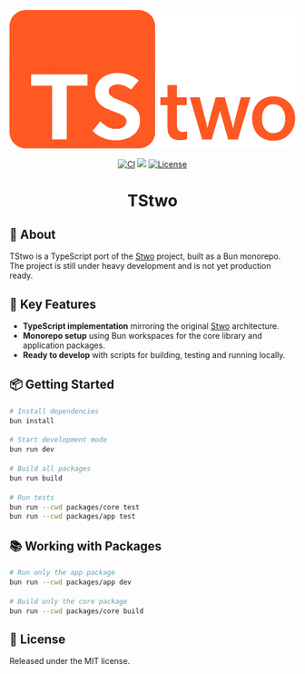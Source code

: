 <div align="center">

![TStwo](./public/images/tstwo.png)

<a href="https://github.com/teddyjfpender/tstwo/actions/workflows/ci.yml"><img alt="CI" src="https://img.shields.io/github/actions/workflow/status/teddyjfpender/tstwo/ci.yml?style=for-the-badge" height="30"></a>
<a href="https://codecov.io/gh/teddyjfpender/tstwo"><img src="https://img.shields.io/codecov/c/github/teddyjfpender/tstwo?style=for-the-badge&logo=codecov" height="30"/></a>
<a href="https://opensource.org/licenses/MIT"><img src="https://img.shields.io/github/license/teddyjfpender/tstwo.svg?style=for-the-badge" alt="License" height="30"></a>
</div>

<div align="center">
  <h1>TStwo</h1>
</div>

## 🌟 About

TStwo is a TypeScript port of the [Stwo](https://github.com/starkware-libs/stwo) project, built as a Bun monorepo. The project is still under heavy development and is not yet production ready.

## 🚀 Key Features

- **TypeScript implementation** mirroring the original [Stwo](https://github.com/starkware-libs/stwo) architecture.
- **Monorepo setup** using Bun workspaces for the core library and application packages.
- **Ready to develop** with scripts for building, testing and running locally.

## 📦 Getting Started

```bash
# Install dependencies
bun install

# Start development mode
bun run dev

# Build all packages
bun run build

# Run tests
bun run --cwd packages/core test
bun run --cwd packages/app test
```

## 📚 Working with Packages

```bash
# Run only the app package
bun run --cwd packages/app dev

# Build only the core package
bun run --cwd packages/core build
```

## 📜 License

Released under the MIT license.
